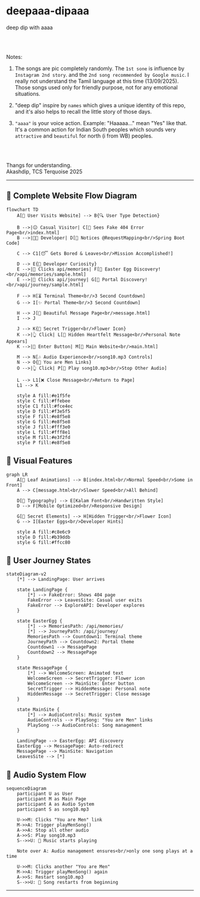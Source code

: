 # deepaaa-dipaaa
deep dip with aaaa

</br>
</br>

Notes:

1. The songs are pic completely randomly. The `1st sone` is influence by `Instagram 2nd story`. and the `2nd song recommended by Google music`. I really not understand the Tamil language at this time (13/09/2025). Those songs used only for friendly purpose, not for any emotional situations.

2. "deep dip" inspire by `names` which gives a unique identity of this repo, and it's also helps to recall the little story of those days.

3. `"aaaa"` is your voice action. Example: "Haaaaa..." mean "Yes" like that. It's a common action for Indian South peoples which sounds very `attractive` and `beautiful` for north (i from WB) peoples.

</br>
</br>

Thangs for understanding.</br>
Akashdip, TCS Terquoise 2025

---

## 🎯 Complete Website Flow Diagram

```mermaid
flowchart TD
    A[👤 User Visits Website] --> B{🔍 User Type Detection}
    
    B -->|😐 Casual Visitor| C[🚫 Sees Fake 404 Error Page<br/>index.html]
    B -->|👨‍💻 Developer| D[🧐 Notices @RequestMapping<br/>Spring Boot Code]
    
    C --> C1[😴 Gets Bored & Leaves<br/>Mission Accomplished!]
    
    D --> E{🤔 Developer Curiosity}
    E -->|🔗 Clicks api/memories| F[🎉 Easter Egg Discovery!<br/>api/memories/sample.html]
    E -->|🔗 Clicks api/journey| G[🚀 Portal Discovery!<br/>api/journey/sample.html]
    
    F --> H[⏳ Terminal Theme<br/>3 Second Countdown]
    G --> I[✨ Portal Theme<br/>3 Second Countdown]
    
    H --> J[🌸 Beautiful Message Page<br/>message.html]
    I --> J
    
    J --> K{🌸 Secret Trigger<br/>Flower Icon}
    K -->|👆 Click| L[💝 Hidden Heartfelt Message<br/>Personal Note Appears]
    K -->|🎯 Enter Button| M[🎵 Main Website<br/>main.html]
    
    M --> N[🎶 Audio Experience<br/>song10.mp3 Controls]
    N --> O{🔗 You are Men Links}
    O -->|👆 Click| P[🎵 Play song10.mp3<br/>Stop Other Audio]
    
    L --> L1[❌ Close Message<br/>Return to Page]
    L1 --> K
    
    style A fill:#e1f5fe
    style C fill:#ffebee
    style C1 fill:#fce4ec
    style D fill:#f3e5f5
    style F fill:#e8f5e8
    style G fill:#e8f5e8
    style J fill:#fff3e0
    style L fill:#fff8e1
    style M fill:#e3f2fd
    style P fill:#e8f5e8
```

## 🎨 Visual Features

```mermaid
graph LR
    A[🍃 Leaf Animations] --> B[index.html<br/>Normal Speed<br/>Some in Front]
    A --> C[message.html<br/>Slower Speed<br/>All Behind]
    
    D[🎨 Typography] --> E[Kalam Font<br/>Handwritten Style]
    D --> F[Mobile Optimized<br/>Responsive Design]
    
    G[🌸 Secret Elements] --> H[Hidden Trigger<br/>Flower Icon]
    G --> I[Easter Eggs<br/>Developer Hints]
    
    style A fill:#c8e6c9
    style D fill:#b39ddb
    style G fill:#ffcc80
```

## 🔄 User Journey States

```mermaid
stateDiagram-v2
    [*] --> LandingPage: User arrives
    
    state LandingPage {
        [*] --> FakeError: Shows 404 page
        FakeError --> LeavesSite: Casual user exits
        FakeError --> ExploreAPI: Developer explores
    }
    
    state EasterEgg {
        [*] --> MemoriesPath: /api/memories/
        [*] --> JourneyPath: /api/journey/
        MemoriesPath --> Countdown1: Terminal theme
        JourneyPath --> Countdown2: Portal theme
        Countdown1 --> MessagePage
        Countdown2 --> MessagePage
    }
    
    state MessagePage {
        [*] --> WelcomeScreen: Animated text
        WelcomeScreen --> SecretTrigger: Flower icon
        WelcomeScreen --> MainSite: Enter button
        SecretTrigger --> HiddenMessage: Personal note
        HiddenMessage --> SecretTrigger: Close message
    }
    
    state MainSite {
        [*] --> AudioControls: Music system
        AudioControls --> PlaySong: "You are Men" links
        PlaySong --> AudioControls: Song management
    }
    
    LandingPage --> EasterEgg: API discovery
    EasterEgg --> MessagePage: Auto-redirect
    MessagePage --> MainSite: Navigation
    LeavesSite --> [*]
```

## 🎵 Audio System Flow

```mermaid
sequenceDiagram
    participant U as User
    participant M as Main Page
    participant A as Audio System
    participant S as song10.mp3
    
    U->>M: Clicks "You are Men" link
    M->>A: Trigger playMenSong()
    A->>A: Stop all other audio
    A->>S: Play song10.mp3
    S-->>U: 🎵 Music starts playing
    
    Note over A: Audio management ensures<br/>only one song plays at a time
    
    U->>M: Clicks another "You are Men"
    M->>A: Trigger playMenSong() again
    A->>S: Restart song10.mp3
    S-->>U: 🎵 Song restarts from beginning
```

---

